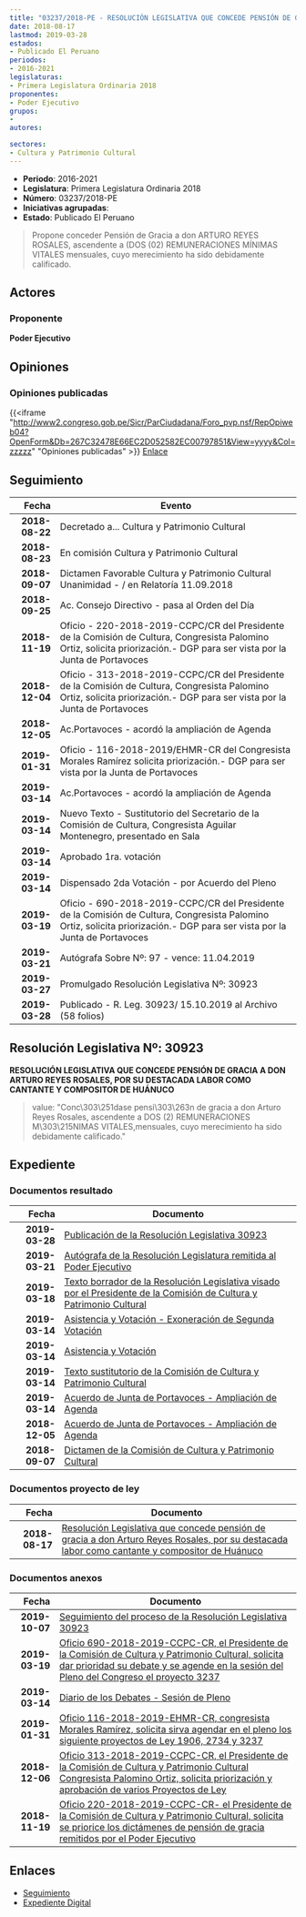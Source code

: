 ```yaml
---
title: "03237/2018-PE - RESOLUCIÓN LEGISLATIVA QUE CONCEDE PENSIÓN DE GRACIA A DON ARTURO REYES ROSALES, POR SU DESTACADA LABOR COMO CANTANTE Y COMPOSITOR DE HUÁNUCO"
date: 2018-08-17
lastmod: 2019-03-28
estados:
- Publicado El Peruano
periodos:
- 2016-2021
legislaturas:
- Primera Legislatura Ordinaria 2018
proponentes:
- Poder Ejecutivo
grupos:
- 
autores:

sectores:
- Cultura y Patrimonio Cultural
---
```

- **Periodo**: 2016-2021
- **Legislatura**: Primera Legislatura Ordinaria 2018
- **Número**: 03237/2018-PE
- **Iniciativas agrupadas**: 
- **Estado**: Publicado El Peruano

> Propone conceder Pensión de Gracia a don ARTURO REYES ROSALES, ascendente a (DOS (02) REMUNERACIONES MÍNIMAS VITALES mensuales, cuyo merecimiento ha sido debidamente calificado.


## Actores

### Proponente

**Poder Ejecutivo**

## Opiniones

### Opiniones publicadas

{{<iframe "http://www2.congreso.gob.pe/Sicr/ParCiudadana/Foro_pvp.nsf/RepOpiweb04?OpenForm&Db=267C32478E66EC2D052582EC00797851&View=yyyy&Col=zzzzz" "Opiniones publicadas" >}}
[Enlace](http://www2.congreso.gob.pe/Sicr/ParCiudadana/Foro_pvp.nsf/RepOpiweb04?OpenForm&Db=267C32478E66EC2D052582EC00797851&View=yyyy&Col=zzzzz)


## Seguimiento

| Fecha | Evento |
|------:|--------|
| **2018-08-22** | Decretado a... Cultura y Patrimonio Cultural |
| **2018-08-23** | En comisión Cultura y Patrimonio Cultural |
| **2018-09-07** | Dictamen Favorable Cultura y Patrimonio Cultural Unanimidad - / en Relatoría 11.09.2018 |
| **2018-09-25** | Ac. Consejo Directivo - pasa al Orden del Día |
| **2018-11-19** | Oficio - 220-2018-2019-CCPC/CR del Presidente de la Comisión de Cultura, Congresista Palomino Ortiz, solicita priorización.- DGP para ser vista por la Junta de Portavoces |
| **2018-12-04** | Oficio - 313-2018-2019-CCPC/CR del Presidente de la Comisión de Cultura, Congresista Palomino Ortiz, solicita priorización.- DGP para ser vista por la Junta de Portavoces |
| **2018-12-05** | Ac.Portavoces - acordó la ampliación de Agenda |
| **2019-01-31** | Oficio - 116-2018-2019/EHMR-CR del Congresista Morales Ramírez solicita priorización.- DGP para ser vista por la Junta de Portavoces |
| **2019-03-14** | Ac.Portavoces - acordó la ampliación de Agenda |
| **2019-03-14** | Nuevo Texto - Sustitutorio del Secretario de la Comisión de Cultura, Congresista Aguilar Montenegro, presentado en Sala |
| **2019-03-14** | Aprobado 1ra. votación |
| **2019-03-14** | Dispensado 2da Votación - por Acuerdo del Pleno |
| **2019-03-19** | Oficio - 690-2018-2019-CCPC/CR del Presidente de la Comisión de Cultura, Congresista Palomino Ortiz, solicita priorización.- DGP para ser vista por la Junta de Portavoces |
| **2019-03-21** | Autógrafa Sobre Nº: 97 - vence: 11.04.2019 |
| **2019-03-27** | Promulgado Resolución Legislativa Nº: 30923 |
| **2019-03-28** | Publicado - R. Leg. 30923/ 15.10.2019 al Archivo (58 folios) |

## Resolución Legislativa Nº: 30923

**RESOLUCIÓN LEGISLATIVA QUE CONCEDE PENSIÓN DE GRACIA A DON ARTURO REYES ROSALES, POR SU DESTACADA LABOR COMO CANTANTE Y COMPOSITOR DE HUÁNUCO**

> value: "Conc\303\251dase pensi\303\263n de gracia a don Arturo Reyes Rosales, ascendente a DOS (2) REMUNERACIONES M\303\215NIMAS VITALES,mensuales, cuyo merecimiento ha sido debidamente calificado."


## Expediente

### Documentos resultado

| Fecha | Documento |
|------:|-----------|
| **2019-03-28** | [Publicación de la Resolución Legislativa 30923](http://www.leyes.congreso.gob.pe/Documentos/2016_2021/ADLP/Normas_Legales/30923-RLG.pdf) |
| **2019-03-21** | [Autógrafa de la Resolución Legislatura remitida al Poder Ejecutivo](http://www.leyes.congreso.gob.pe/Documentos/2016_2021/ADLP/Texto_Aprobado/AU0323720190321.pdf) |
| **2019-03-18** | [Texto borrador de la Resolución Legislativa visado por el Presidente de la Comisión de Cultura y Patrimonio Cultural](http://www.leyes.congreso.gob.pe/Documentos/2016_2021/Texto_Borrador_de_Autografa/BAU0323720190318.pdf) |
| **2019-03-14** | [Asistencia y Votación - Exoneración de Segunda Votación](http://www.leyes.congreso.gob.pe/Documentos/2016_2021/Asistencia_y_Votacion/Proyectos_de_Ley/Exoneracion_de_Segunda_Votacion/PL_ESV03237_20190314.pdf) |
| **2019-03-14** | [Asistencia y Votación](http://www.leyes.congreso.gob.pe/Documentos/2016_2021/Asistencia_y_Votacion/Proyectos_de_Ley/PL_AV03237_20190314.pdf) |
| **2019-03-14** | [Texto sustitutorio de la Comisión de Cultura y Patrimonio Cultural](http://www.leyes.congreso.gob.pe/Documentos/2016_2021/Texto_Sustitutorio/Proyectos_de_Ley/TS0323720190314.pdf) |
| **2019-03-14** | [Acuerdo de Junta de Portavoces - Ampliación de Agenda](http://www.leyes.congreso.gob.pe/Documentos/2016_2021/Acuerdos/Junta_Portavoces/AJP0323720190314.pdf) |
| **2018-12-05** | [Acuerdo de Junta de Portavoces - Ampliación de Agenda](http://www.leyes.congreso.gob.pe/Documentos/2016_2021/Acuerdos/Junta_Portavoces/AJP0323720181205.pdf) |
| **2018-09-07** | [Dictamen de la Comisión de Cultura y Patrimonio Cultural](http://www.leyes.congreso.gob.pe/Documentos/2016_2021/Dictamenes/Proyectos_de_Ley/03237DC05MAY20180907.pdf) |

### Documentos proyecto de ley

| Fecha | Documento |
|------:|-----------|
| **2018-08-17** | [Resolución Legislativa que concede pensión de gracia a don Arturo Reyes Rosales, por su destacada labor como cantante y compositor de Huánuco](http://www.leyes.congreso.gob.pe/Documentos/2016_2021/Proyectos_de_Ley_y_de_Resoluciones_Legislativas/PL0323720180817.PDF) |

### Documentos anexos

| Fecha | Documento |
|------:|-----------|
| **2019-10-07** | [Seguimiento del proceso de la Resolución Legislativa 30923](http://www.leyes.congreso.gob.pe/Documentos/2016_2021/Seguimiento_de_Proyectos_de_Ley/03237PL20191007.pdf) |
| **2019-03-19** | [Oficio 690-2018-2019-CCPC-CR, el Presidente de la Comisión de Cultura y Patrimonio Cultural, solicita dar prioridad su debate y se agende en la sesión del Pleno del Congreso el proyecto 3237](http://www.leyes.congreso.gob.pe/Documentos/2016_2021/Oficios/Comisiones_Ordinarias/OFICIO-690-2018-2019-CCPC-CR.pdf) |
| **2019-03-14** | [Diario de los Debates - Sesión de Pleno](http://www2.congreso.gob.pe/Sicr/DiarioDebates/Publicad.nsf/SesionesPleno/05256D6E0073DFE9052583BE005C6657/$FILE/SLO-2018-1.pdf) |
| **2019-01-31** | [Oficio 116-2018-2019-EHMR-CR, congresista Morales Ramírez, solicita sirva agendar en el pleno los siguiente proyectos de Ley 1906, 2734 y 3237](http://www.leyes.congreso.gob.pe/Documentos/2016_2021/Oficios/Congresistas/OFICIO-116-2018-2019-EHMR-CR.pdf) |
| **2018-12-06** | [Oficio 313-2018-2019-CCPC-CR, el Presidente de la Comisión de Cultura y Patrimonio Cultural Congresista Palomino Ortiz, solicita priorización y aprobación de varios Proyectos de Ley](http://www.leyes.congreso.gob.pe/Documentos/2016_2021/Oficios/Comisiones_Ordinarias/OFICIO-313-2018-2019-CCPC-CR.pdf) |
| **2018-11-19** | [Oficio 220-2018-2019-CCPC-CR- el Presidente de la Comisión de Cultura y Patrimonio Cultural, solicita se priorice los dictámenes de pensión de gracia remitidos por el Poder Ejecutivo](http://www.leyes.congreso.gob.pe/Documentos/2016_2021/Oficios/Comisiones_Ordinarias/OFICIO-220-2018-2019-CCPC-CR.PDF) |

## Enlaces

- [Seguimiento](http://www2.congreso.gob.pe/Sicr/TraDocEstProc/CLProLey2016.nsf/f7fff46988ca05b1052578e100829cc7/a47bf960d33d573e052582ec0077edb6?OpenDocument)
- [Expediente Digital](http://www2.congreso.gob.pe/Sicr/TraDocEstProc/Expvirt_2011.nsf/visbusqptramdoc1621/03237?opendocument)

